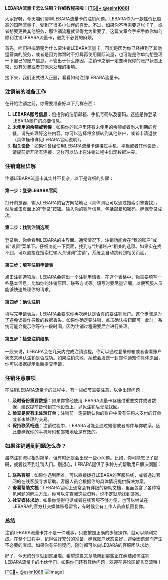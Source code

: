 **LEBARA流量卡怎么注销？详细教程来啦！[[TG💪+ @esim1088](https://t.me/s/esim1088)]**

大家好呀，今天咱们聊聊LEBARA流量卡的注销问题。LEBARA作为一款性价比超高的国际流量卡，受到了很多小伙伴的喜爱。不过，如果你不再需要这张卡了，或者想要更换其他服务，那注销流程就显得尤为重要了。这篇文章会手把手教你如何顺利注销LEBARA流量卡，避免不必要的麻烦。

首先，咱们得搞清楚为什么要注销LEBARA流量卡。可能是因为你已经换到了其他运营商的服务，或者是因为你暂时不打算再使用国际流量，也可能是你单纯想整理一下自己的账户信息。不管出于什么原因，注销卡之前一定要确保你的账户状态正常，没有欠费或者其他未处理的事项。

接下来，我们正式进入正题，看看如何注销LEBARA流量卡。

### 注销前的准备工作

在开始注销之前，你需要准备好以下几样东西：

1. **LEBARA账号信息**：包括你的注册邮箱、手机号码以及密码。这些是你登录LEBARA账户的必要信息。
2. **未使用的余额或套餐**：如果你的账户里还有未使用的余额或者尚未到期的套餐，请先处理好这些内容。你可以选择将余额转到其他账户，或者申请退款（具体操作详见LEBARA官网说明）。
3. **相关设备**：如果你曾经使用LEBARA流量卡连接过手机、平板或者其他设备，请提前断开所有连接。这样可以防止在注销过程中出现数据冲突。

### 注销流程详解

注销LEBARA流量卡其实并不复杂，以下是详细的步骤：

#### 第一步：登录LEBARA官网

打开浏览器，输入LEBARA的官方网站地址（具体网址可以通过搜索引擎查找），然后点击页面上的“登录”按钮。输入你的账号信息，包括邮箱和密码，确保登录成功。

#### 第二步：找到注销选项

登录后，你会看到LEBARA的主界面。通常情况下，注销功能会在“我的账户”或者“设置”菜单下。仔细浏览一下页面，找到与“注销账户”相关的选项。如果实在找不到，可以直接在搜索栏输入关键词“注销”，系统会自动跳转到相关页面。

#### 第三步：填写注销申请表

点击注销选项后，LEBARA会弹出一个注销申请表。在这个表格中，你需要填写一些基本信息，比如你的注销原因、联系方式等。填写时要尽量详细，以便客服人员能够快速处理你的请求。

#### 第四步：确认注销

填写完申请表后，LEBARA会要求你再次确认是否真的要注销账户。这个步骤是为了避免误操作导致的数据丢失。如果你确定要注销，点击确认按钮即可。此时，系统可能会提示你等待一段时间，因为注销过程需要后台进行处理。

#### 第五步：检查注销结果

一般来说，LEBARA会在几天内完成注销流程。你可以通过登录邮箱或者查看账户状态来确认注销是否成功。如果注销失败，系统会发送一封邮件通知你具体原因，你可以根据提示重新提交申请。

### 注销注意事项

在注销LEBARA流量卡的过程中，有一些细节需要注意，以免出现问题：

1. **及时备份重要数据**：如果你曾经使用LEBARA流量卡存储过重要文件或者数据，建议提前备份到其他设备上，以免注销后无法找回。
2. **检查是否有未处理订单**：注销前一定要确认你的账户中没有任何未支付的订单或者未处理的交易。
3. **保持联系畅通**：注销过程中，LEBARA可能会通过短信或者邮件与你联系，因此要确保你的手机号码和邮箱地址是有效的。

### 如果注销遇到问题怎么办？

虽然注销流程相对简单，但有时还是会出现一些小问题。比如，你可能忘记了密码，或者找不到注销入口。别担心，LEBARA提供了多种方式帮助用户解决问题：

1. **联系客服**：如果你遇到困难，可以直接拨打LEBARA的客服热线，或者通过官网的在线客服寻求帮助。客服人员会根据你的具体情况提供解决方案。
2. **查看帮助文档**：LEBARA官网上通常会有详细的帮助文档，里面包含了各种常见问题的解决方法。你可以先查阅这些资料，说不定就能找到答案。
3. **社交媒体求助**：如果你觉得电话或者在线客服不够方便，也可以尝试在LEBARA的官方社交媒体账号留言，有时候会有工作人员直接回复你。

### 总结

注销LEBARA流量卡并不是一件难事，只要按照正确的步骤操作，就可以顺利完成。在整个过程中，记得做好充分的准备，确保账户状态良好，避免因遗漏而产生不必要的麻烦。如果你有任何疑问，随时都可以向LEBARA的客服团队求助。

好了，今天的分享就到这里啦。希望这篇文章能帮到那些正在纠结如何注销LEBARA流量卡的小伙伴们。如果你们还有其他问题，欢迎在评论区留言交流哦！

[[TG💪+ @esim1088](https://t.me/s/esim1088) ![Image](https://i.postimg.cc/4NQfJmqS/Snipaste-2025-05-13-00-14-12.png)]